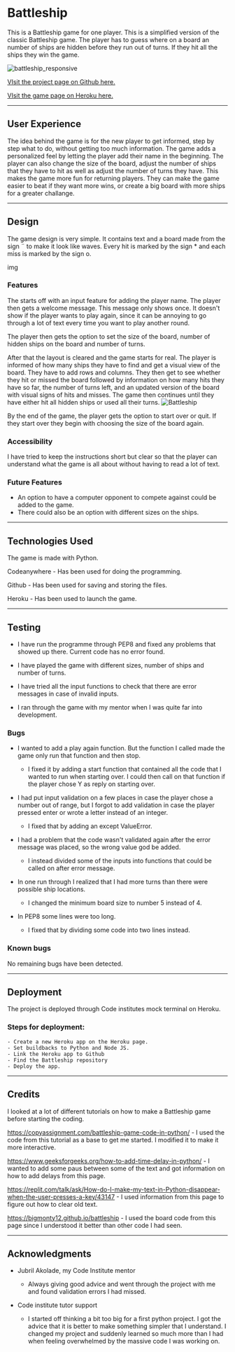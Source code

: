 # Battleship



This is a Battleship game for one player. This is a simplified version of the classic Battleship game. The player has to guess where on a board an number of ships are hidden before they run out of turns. If they hit all the ships they win the game.

![battleship_responsive](https://github.com/ElisabethKAndersson/portfolio_project_3/assets/131455964/72314d0b-c4f3-47c4-a88a-e577f5419aa0)


[VIsit the project page on Github here.](https://github.com/ElisabethKAndersson/portfolio_project_3.git) 

[VIsit the game page on Heroku here.](https://battleship-one-player-99f1f4a0fd93.herokuapp.com/) 


---
## User Experience

The idea behind the game is for the new player to get informed, step by step what to do, without getting too much information. The game adds a personalized feel by letting the player add their name in the beginning.
The player can also change the size of the board, adjust the number of ships that they have to hit as well as adjust the number of turns they have. This makes the game more fun for returning players. They can make the game easier to beat if they want more wins, or create a big board with more ships for a greater challange.

___
## Design

The game design is very simple. It contains text and a board made from the sign ¨ to make it look like waves. Every hit is marked by the sign * and each miss is marked by the sign o.

img


### Features

The starts off with an input feature for adding the player name. The player then gets a welcome message. This message only shows once. It doesn't show if the player wants to play again, since it can be annoying to go through a lot of text every time you want to play another round.

The player then gets the option to set the size of the board, number of hidden ships on the board and number of turns.

After that the layout is cleared and the game starts for real. The player is informed of how many ships they have to find and get a visual view of the board. They have to add rows and columns. They then get to see whether they hit or missed the board followed by information on how many hits they have so far, the number of turns left, and an updated version of the board with visual signs of hits and misses. The game then continues until they have either hit all hidden ships or used all their turns.
![Battleship](https://github.com/ElisabethKAndersson/portfolio_project_3/assets/131455964/b3edc1ca-a6d3-4748-96b1-78cb9e0dd32a)


By the end of the game, the player gets the option to start over or quit. If they start over they begin with choosing the size of the board again.

### Accessibility

I have tried to keep the instructions short but clear so that the player can understand what the game is all about without having to read a lot of text.

### Future Features

- An option to have a computer opponent to compete against could be added to the game. 
- There could also be an option with different sizes on the ships.

---

## Technologies Used
The game is made with Python.

Codeanywhere - Has been used for doing the programming.

Github - Has been used for saving and storing the files.

Heroku - Has been used to launch the game.

---

## Testing

- I have run the programme through PEP8 and fixed any problems that showed up there. Current code has no error found.

- I have played the game with different sizes, number of ships and number of turns.

- I have tried all the input functions to check that there are error messages in case of invalid inputs.

- I ran through the game with my mentor when I was quite far into development.


### Bugs

- I wanted to add a play again function. But the function I called made the game only run that function and then stop.
    - I fixed it by adding a start function that contained all the code that I wanted to run when starting over. I could then call on that function if the player chose Y as reply on starting over.

- I had put input validation on a few places in case the player chose a number out of range, but I forgot to add validation in case the player pressed enter or wrote a letter instead of an integer.
    - I fixed that by adding an except ValueError.

- I had a problem that the code wasn't validated again after the error message was placed, so the wrong value god be added.
    - I instead divided some of the inputs into functions that could be called on after error message.

- In one run through I realized that I had more turns than there were possible ship locations.
    - I changed the minimum board size to number 5 instead of 4.

- In PEP8 some lines were too long.
    - I fixed that by dividing some code into two lines instead. 


### Known bugs

No remaining bugs have been detected.

---

## Deployment
The project is deployed through Code institutes mock terminal on Heroku.

### Steps for deployment:
    - Create a new Heroku app on the Heroku page.
    - Set buildbacks to Python and Node JS.
    - Link the Heroku app to Github
    - Find the Battleship repository
    - Deploy the app.


---
## Credits

I looked at a lot of different tutorials on how to make a Battleship game before starting the coding.

https://copyassignment.com/battleship-game-code-in-python/ - I used the code from this tutorial as a base to get me started. I modified it to make it more interactive.

https://www.geeksforgeeks.org/how-to-add-time-delay-in-python/ - I wanted to add some paus between some of the text and got information on how to add delays from this page.

https://replit.com/talk/ask/How-do-I-make-my-text-in-Python-disappear-when-the-user-presses-a-key/43147 - I used information from this page to figure out how to clear old text.

https://bigmonty12.github.io/battleship - I used the board code from this page since I understood it better than other code I had seen.

---

## Acknowledgments

 - Jubril Akolade, my Code Institute mentor
    - Always giving good advice and went through the project with me and found validation errors I had missed.

 - Code institute tutor support  
    - I started off thinking a bit too big for a first python project. I got the advice that it is better to make something simpler that I understand. I changed my project and suddenly learned so much more than I had when feeling overwhelmed by the massive code I was working on.
